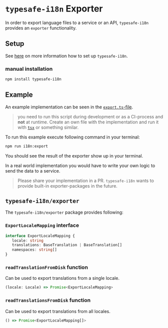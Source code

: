# `typesafe-i18n` Exporter

In order to export language files to a service or an API, `typesafe-i18n` provides an `exporter` functionality.

## Setup

See [here](https://github.com/ivanhofer/typesafe-i18n#get-started) on more information how to set up `typesafe-i18n`.

### manual installation

```bash
npm install typesafe-i18n
```

## Example

An example implementation can be seen in the [`export.ts`-file](https://github.com/ivanhofer/typesafe-i18n/tree/main/packages/exporter/example/export.ts).

> you need to run this script during development or as a CI-process and **not** at runtime. Create an own file with the implementation and run it with [`tsx`](https://github.com/esbuild-kit/tsx) or something similar.

To run this example execute following command in your terminal:

```sh
npm run i18n:export
```

You should see the result of the exporter show up in your terminal.

In a real world implementation you would have to write your own logic to send the data to a service.

> Please share your implementation in a PR. `typesafe-i18n` wants to provide built-in exporter-packages in the future.

## `typesafe-i18n/exporter`

The `typesafe-i18n/exporter` package provides following:


### `ExportLocaleMapping` interface

```ts
interface ExportLocaleMapping {
   locale: string
   translations: BaseTranslation | BaseTranslation[]
   namespaces: string[]
}
```

### `readTranslationFromDisk` function

Can be used to export translations from a single locale.

```ts
(locale: Locale) => Promise<ExportLocaleMapping>
```

### `readTranslationsFromDisk` function

Can be used to export translations from all locales.

```ts
() => Promise<ExportLocaleMapping[]>
```

